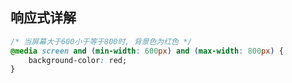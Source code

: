 ## 响应式详解

```css
/* 当屏幕大于600小于等于800时, 背景色为红色 */
@media screen and (min-width: 600px) and (max-width: 800px) {
	background-color: red;    
}
```

